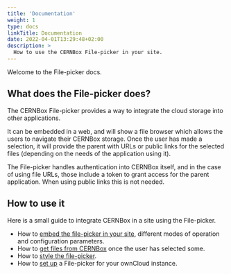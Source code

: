 ```yaml
---
title: 'Documentation'
weight: 1
type: docs
linkTitle: Documentation
date: 2022-04-01T13:29:48+02:00
description: >
  How to use the CERNBox File-picker in your site.
---
```


Welcome to the File-picker docs.

## What does the File-picker does?

The CERNBox File-picker provides a way to integrate the cloud storage into other
applications.

It can be embedded in a web, and will show a file browser which allows the users
to navigate their CERNBox storage. Once the user has made a selection, it will
provide the parent with URLs or public links for the selected files (depending
on the needs of the application using it).

The File-picker handles authentication into CERNBox itself, and in the case of
using file URLs, those include a token to grant access for the parent
application. When using public links this is not needed.

## How to use it

Here is a small guide to integrate CERNBox in a site using the File-picker.

- How to [embed the file-picker in your site](embedding), different modes of
  operation and configuration parameters.
- How to [get files from CERNBox](data) once the user has selected some.
- How to [style the file-picker](style).
- How to [set up](setup) a File-picker for your ownCloud instance.
